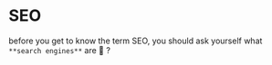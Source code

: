 # SEO
before you get to know the term SEO, you should ask yourself what `**search engines**` are 🤔 ?
